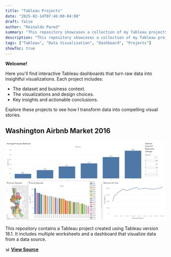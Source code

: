 ```yaml
---
title: "Tableau Projects"
date: "2025-02-14T07:46:00-04:00"
draft: false
author: "Reinaldo Pared"
summary: "This repository showcases a collection of my Tableau projects focused on data visualization and storytelling."
description: "This repository showcases a collection of my Tableau projects focused on data visualization and storytelling."
tags: ["Tableau", "Data Visualization", "Dashboard", "Projects"]
showToc: true
---
```


**Welcome!**

Here you'll find interactive Tableau dashboards that turn raw data into insightful visualizations. Each project includes:

- The dataset and business context.
- The visualizations and design choices.
- Key insights and actionable conclusions.

Explore these projects to see how I transform data into compelling visual stories.

## **Washington Airbnb Market 2016**

![Washington Airbnb Market 2016](https://github.com/reipared/Portfolio/blob/master/static/images/Tableau_WashingtonAirbnbMarket2016.png?raw=true)

This repository contains a Tableau project created using Tableau version 18.1. It includes multiple worksheets and a dashboard that visualize data from a data source.

📊 [**View Source**](https://github.com/reipared/Tableau_Projects/tree/main/Washington_Airbnb_Market_2016)
